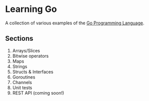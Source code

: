 # Learning Go
A collection of various examples of the [Go Programming Language](https://golang.org/).

## Sections

1. Arrays/Slices
2. Bitwise operators
3. Maps
4. Strings
5. Structs & Interfaces
6. Goroutines
7. Channels
8. Unit tests
9. REST API (coming soon!)
